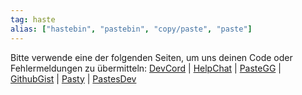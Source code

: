 ```yaml
---
tag: haste
alias: ["hastebin", "pastebin", "copy/paste", "paste"]
---
```


Bitte verwende eine der folgenden Seiten, um uns deinen Code oder Fehlermeldungen zu übermitteln:
[DevCord](https://haste.devcord.club) | [HelpChat](https://paste.helpch.at) | [PasteGG](<https://paste.gg>) | [GithubGist](<https://gist.github.com/>) | [Pasty](https://pasty.lus.pm) | [PastesDev](<https://pastes.dev>)
